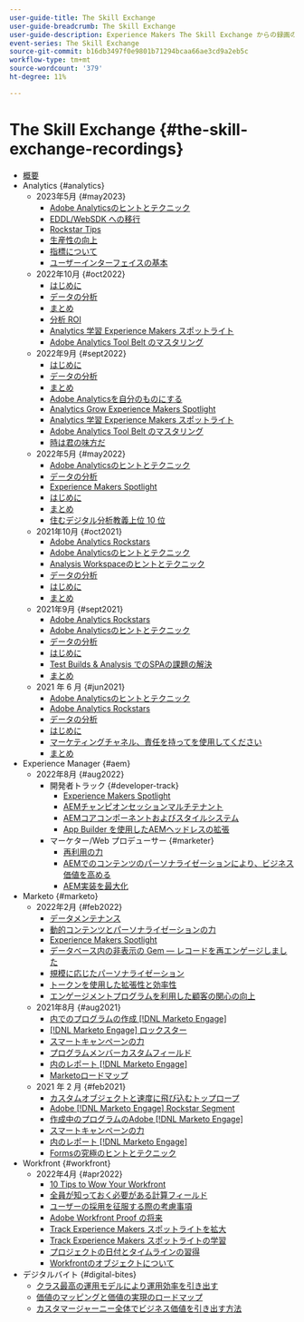 ```yaml
---
user-guide-title: The Skill Exchange
user-guide-breadcrumb: The Skill Exchange
user-guide-description: Experience Makers The Skill Exchange からの録画の収集
event-series: The Skill Exchange
source-git-commit: b16db3497f0e9801b71294bcaa66ae3cd9a2eb5c
workflow-type: tm+mt
source-wordcount: '379'
ht-degree: 11%

---
```



# The Skill Exchange {#the-skill-exchange-recordings}

+ [概要](overview.md)
+ Analytics {#analytics}
   + 2023年5月 {#may2023}
      + [Adobe Analyticsのヒントとテクニック](analytics/may2023/tips-and-tricks.md)
      + [EDDL/WebSDK への移行](analytics/may2023/migrate.md)
      + [Rockstar Tips](analytics/may2023/rockstar-tips.md)
      + [生産性の向上](analytics/may2023/productivity.md)
      + [指標について](analytics/may2023/metrics.md)
      + [ユーザーインターフェイスの基本](analytics/may2023/user-interface.md)
   + 2022年10月 {#oct2022}
      + [はじめに](analytics/oct2022/getting-started.md)
      + [データの分析](analytics/oct2022/analyzing-the-data.md)
      + [まとめ](analytics/oct2022/putting-it-all-together.md)
      + [分析 ROI](analytics/oct2022/analytics-roi.md)
      + [Analytics 学習 Experience Makers スポットライト](analytics/oct2022/spotlight.md)
      + [Adobe Analytics Tool Belt のマスタリング](analytics/oct2022/toolbelt.md)
   + 2022年9月 {#sept2022}
      + [はじめに](analytics/sept2022/getting-started.md)
      + [データの分析](analytics/sept2022/analyzing-the-data.md)
      + [まとめ](analytics/sept2022/putting-it-all-together.md)
      + [Adobe Analyticsを自分のものにする](analytics/sept2022/making-analytics-your-own.md)
      + [Analytics Grow Experience Makers Spotlight](analytics/sept2022/grow-spotlight.md)
      + [Analytics 学習 Experience Makers スポットライト](analytics/sept2022/learn-spotlight.md)
      + [Adobe Analytics Tool Belt のマスタリング](analytics/sept2022/toolbelt.md)
      + [時は君の味方だ](analytics/sept2022/time-is-on-your-side.md)
   + 2022年5月 {#may2022}
      + [Adobe Analyticsのヒントとテクニック](analytics/may2022/tips-and-tricks.md)
      + [データの分析](analytics/may2022/analyze-data.md)
      + [Experience Makers Spotlight](analytics/may2022/experience-makers-spotlight.md)
      + [はじめに](analytics/may2022/getting-started.md)
      + [まとめ](analytics/may2022/putting-all-together.md)
      + [住むデジタル分析教義上位 10 位](analytics/may2022/top-ten.md)
   + 2021年10月 {#oct2021}
      + [Adobe Analytics Rockstars](analytics/oct2021/analytics-rockstars.md)
      + [Adobe Analyticsのヒントとテクニック](analytics/oct2021/tips-and-tricks.md)
      + [Analysis Workspaceのヒントとテクニック](analytics/oct2021/analysis-workspace-tips-and-tricks.md)
      + [データの分析](analytics/oct2021/analyze-data.md)
      + [はじめに](analytics/oct2021/getting-started.md)
      + [まとめ](analytics/oct2021/putting-all-together.md)
   + 2021年9月 {#sept2021}
      + [Adobe Analytics Rockstars](analytics/sept2021/analytics-rockstars.md)
      + [Adobe Analyticsのヒントとテクニック](analytics/sept2021/tips-and-tricks.md)
      + [データの分析](analytics/sept2021/analyze-data.md)
      + [はじめに](analytics/sept2021/getting-started.md)
      + [Test Builds &amp; Analysis でのSPAの課題の解決](analytics/sept2021/navigate-spa.md)
      + [まとめ](analytics/sept2021/putting-all-together.md)
   + 2021 年 6 月 {#jun2021}
      + [Adobe Analyticsのヒントとテクニック](analytics/jun2021/tips-and-tricks.md)
      + [Adobe Analytics Rockstars](analytics/jun2021/analytics-rockstars.md)
      + [データの分析](analytics/jun2021/analyze-data.md)
      + [はじめに](analytics/jun2021/getting-started.md)
      + [マーケティングチャネル、責任を持ってを使用してください](analytics/jun2021/marketing-channels.md)
      + [まとめ](analytics/jun2021/putting-all-together.md)
+ Experience Manager {#aem}
   + 2022年8月 {#aug2022}
      + 開発者トラック {#developer-track}
         + [Experience Makers Spotlight](aem/aug2022/spotlight.md)
         + [AEMチャンピオンセッションマルチテナント](aem/aug2022/multi-tenancy.md)
         + [AEMコアコンポーネントおよびスタイルシステム](aem/aug2022/core-components.md)
         + [App Builder を使用したAEMヘッドレスの拡張](aem/aug2022/app-builder.md)
      + マーケター/Web プロデューサー {#marketer}
         + [再利用の力](aem/aug2022/reusability.md)
         + [AEMでのコンテンツのパーソナライゼーションにより、ビジネス価値を高める](aem/aug2022/personalization.md)
         + [AEM実装を最大化](aem/aug2022/implementation.md)
+ Marketo {#marketo}
   + 2022年2月 {#feb2022}
      + [データメンテナンス](marketo/feb2022/data-maintenance.md)
      + [動的コンテンツとパーソナライゼーションの力](marketo/feb2022/dynamic-content.md)
      + [Experience Makers Spotlight](marketo/feb2022/experience-makers-spotlight.md)
      + [データベース内の非表示の Gem — レコードを再エンゲージしました](marketo/feb2022/hidden-gems.md)
      + [規模に応じたパーソナライゼーション](marketo/feb2022/personalization-at-scale.md)
      + [トークンを使用した拡張性と効率性](marketo/feb2022/using-tokens.md)
      + [エンゲージメントプログラムを利用した顧客の関心の向上](marketo/feb2022/utilize-engagement-programs.md)
   + 2021年8月 {#aug2021}
      + [内でのプログラムの作成 [!DNL Marketo Engage]](marketo/aug2021/create-programs.md)
      + [[!DNL Marketo Engage] ロックスター](marketo/aug2021/engage-rockstars.md)
      + [スマートキャンペーンの力](marketo/aug2021/smart-campaign.md)
      + [プログラムメンバーカスタムフィールド](marketo/aug2021/program-member-custom-fields.md)
      + [内のレポート [!DNL Marketo Engage]](marketo/aug2021/reporting.md)
      + [Marketoロードマップ](marketo/aug2021/marketo-roadmap.md)
   + 2021 年 2 月 {#feb2021}
      + [カスタムオブジェクトと速度に飛び込むトップロープ](marketo/feb2021/custom-objects.md)
      + [Adobe [!DNL Marketo Engage] Rockstar Segment](marketo/feb2021/rockstar.md)
      + [作成中のプログラムのAdobe [!DNL Marketo Engage]](marketo/feb2021/create-programs.md)
      + [スマートキャンペーンの力](marketo/feb2021/power-of-smart-campaign.md)
      + [内のレポート [!DNL Marketo Engage]](marketo/feb2021/reporting-within-marketo.md)
      + [Formsの究極のヒントとテクニック](marketo/feb2021/forms-tips-and-tricks.md)
+ Workfront {#workfront}
   + 2022年4月 {#apr2022}
      + [10 Tips to Wow Your Workfront](workfront/apr2022/ten-tips.md)
      + [全員が知っておく必要がある計算フィールド](workfront/apr2022/calculated-fields.md)
      + [ユーザーの採用を征服する際の考慮事項](workfront/apr2022/user-adoption.md)
      + [Adobe Workfront Proof の将来](workfront/apr2022/workfront-proof.md)
      + [Track Experience Makers スポットライトを拡大](workfront/apr2022/grow-track-spotlight.md)
      + [Track Experience Makers スポットライトの学習](workfront/apr2022/learn-track-spotlight.md)
      + [プロジェクトの日付とタイムラインの習得](workfront/apr2022/projects-dates-timelines.md)
      + [Workfrontのオブジェクトについて](workfront/apr2022/understanding-objects.md)
+ デジタルバイト {#digital-bites}
   + [クラス最高の運用モデルにより運用効率を引き出す](digital-bites/operational-model.md)
   + [価値のマッピングと価値の実現のロードマップ](digital-bites/roadmap.md)
   + [カスタマージャーニー全体でビジネス価値を引き出す方法](digital-bites/business-value.md)
